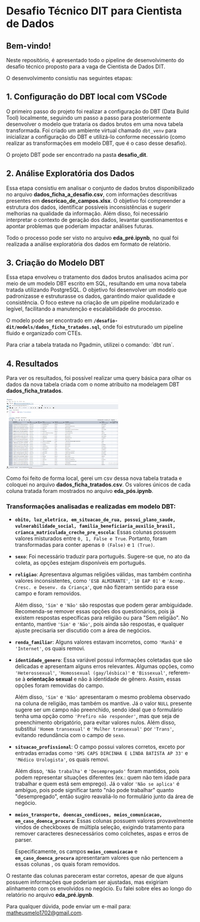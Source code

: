# Desafio Técnico DIT para Cientista de Dados

## Bem-vindo!

Neste repositório, é apresentado todo o pipeline de desenvolvimento do desafio técnico proposto para a vaga de Cientista de Dados DIT.

O desenvolvimento consistiu nas seguintes etapas:

## 1. Configuração do DBT local com VSCode

O primeiro passo do projeto foi realizar a configuração do DBT (Data Build Tool) localmente, seguindo um passo a passo para posteriormente desenvolver o modelo que trataria os dados brutos em uma nova tabela transformada. Foi criado um ambiente virtual chamado `dbt_venv` para inicializar a configuração do DBT e utilizá-lo conforme necessário (como realizar as transformações em modelo DBT, que é o caso desse desafio).

O projeto DBT pode ser encontrado na pasta **desafio_dit**.

## 2. Análise Exploratória dos Dados

Essa etapa consistiu em analisar o conjunto de dados brutos disponibilizado no arquivo **dados_ficha_a_desafio.csv**, com informações descritivas presentes em **descricao_de_campos.xlsx**. O objetivo foi compreender a estrutura dos dados, identificar possíveis inconsistências e sugerir melhorias na qualidade da informação. Além disso, foi necessário interpretar o contexto de geração dos dados, levantar questionamentos e apontar problemas que poderiam impactar análises futuras.

Todo o processo pode ser visto no arquivo **eda_pré.ipynb**, no qual foi realizada a análise exploratória dos dados em formato de relatório.

## 3. Criação do Modelo DBT

Essa etapa envolveu o tratamento dos dados brutos analisados acima por meio de um modelo DBT escrito em SQL, resultando em uma nova tabela tratada utilizando PostgreSQL. O objetivo foi desenvolver um modelo que padronizasse e estruturasse os dados, garantindo maior qualidade e consistência. O foco esteve na criação de um pipeline modularizado e legível, facilitando a manutenção e escalabilidade do processo.

O modelo pode ser encontrado em **`/desafio-dit/models/dados_ficha_tratados.sql`**, onde foi estruturado um pipeline fluido e organizado com CTEs.

Para criar a tabela tratada no Pgadmin, utilizei o comando: ´dbt run´. 

## 4. Resultados

Para ver os resultados, foi possível realizar uma query básica para olhar os dados da nova tabela criada com o nome atribuito na modelagem DBT **dados_ficha_tratados**.

<img src="desafio-dit_exemplos_tratados.png" alt="Imagem exemplo da tabela gerada no PSQL" width="300">


Como foi feito de forma local, gerei um csv dessa nova tabela tratada e coloquei no arquivo **dados_ficha_tratados.csv**. Os valores únicos de cada coluna tratada foram mostrados no arquivo **eda_pós.ipynb**.

### **Transformações analisadas e realizadas em modelo DBT:**

- **`obito, luz_eletrica, em_situacao_de_rua, possui_plano_saude, vulnerabilidade_social, familia_beneficiaria_auxilio_brasil, crianca_matriculada_creche_pre_escola`**: Essas colunas possuem valores misturados entre `0, 1, False e True`. Portanto, foram transformadas para conter apenas `0 (False)` e `1 (True)`.

- **`sexo`**: Foi necessário traduzir para português. Sugere-se que, no ato da coleta, as opções estejam disponíveis em português.

- **`religiao`**: Apresentava algumas religiões válidas, mas também continha valores inconsistentes, como `'ESB ALMIRANTE'`, `'10 EAP 01'` e `'Acomp. Cresc. e Desenv. da Criança'`, que não fizeram sentido para esse campo e foram removidos.

    Além disso, `'Sim'` e `'Não'` são respostas que podem gerar ambiguidade. Recomenda-se remover essas opções dos questionários, pois já existem respostas específicas para religião ou para "Sem religião". No entanto, mantive `'Sim'` e `'Não'`, pois ainda são respostas, e qualquer ajuste precisaria ser discutido com a área de negócios.

- **`renda_familiar`**: Alguns valores estavam incorretos, como `'Manhã'` e `'Internet'`, os quais removi. 

- **`identidade_genero`**: Essa variável possui informações coletadas que são delicadas e apresentam alguns erros relevantes. Algumas opções, como `'Heterossexual'`, `'Homossexual (gay/lésbica)'` e `'Bissexual'`, referem-se à **orientação sexual** e não à identidade de gênero. Assim, essas opções foram removidas do campo.  

    Além disso, `'Sim'` e `'Não'` apresentaram o mesmo problema observado na coluna de religião, mas também os mantive. Já o valor `NULL` presente sugere ser um campo não preenchido, sendo ideal que o formulário tenha uma opção como `'Prefiro não responder'`, mas que seja de preenchimento obrigatório, para evitar valores nulos. Além disso, substitui `'Homem transexual'` e `'Mulher transexual'` por `'Trans'`, evitando redundância com o campo de `sexo`.

- **`situacao_profissional`**: O campo possui valores corretos, exceto por entradas erradas como `'SMS CAPS DIRCINHA E LINDA BATISTA AP 33'` e `'Médico Urologista'`, os quais removi. 

    Além disso, `'Não trabalha'` e `'Desempregado'` foram mantidos, pois podem representar situações diferentes (ex.: quem não tem idade para trabalhar e quem está sem emprego). Já o valor `'Não se aplica'` é ambíguo, pois pode significar tanto "não pode trabalhar" quanto "desempregado", então sugiro reavaliá-lo no formulário junto da área de negócio.

- **`meios_transporte, doencas_condicoes, meios_comunicacao, em_caso_doenca_procura`**: Essas colunas possuem valores provavelmente vindos de checkboxes de múltipla seleção, exigindo tratamento para remover caracteres desnecessários como colchetes, aspas e erros de parser.  

    Especificamente, os campos **`meios_comunicacao`** e **`em_caso_doenca_procura`** apresentaram valores que não pertencem a essas colunas , os quais foram removidos.

O restante das colunas pareceram estar corretos, apesar de que alguns possuem informações que poderiam ser ajustadas, mas exigiriam alinhamento com os envolvidos no negócio. Eu falei sobre eles ao longo do relatório no arquivo **eda_pré.ipynb**.

Para qualquer dúvida, pode enviar um e-mail para: matheusmelo1702@gmail.com.

